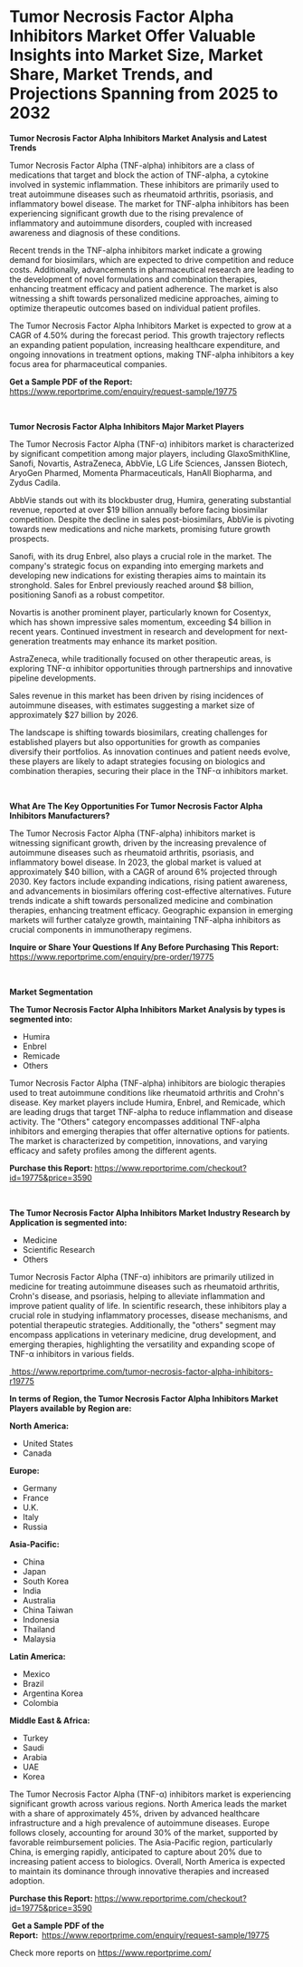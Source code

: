 <p><h1>Tumor Necrosis Factor Alpha Inhibitors Market Offer Valuable Insights into Market Size, Market Share, Market Trends, and Projections Spanning from 2025 to 2032</h1></p><p><strong>Tumor Necrosis Factor Alpha Inhibitors Market Analysis and Latest Trends</strong></p>
<p><p>Tumor Necrosis Factor Alpha (TNF-alpha) inhibitors are a class of medications that target and block the action of TNF-alpha, a cytokine involved in systemic inflammation. These inhibitors are primarily used to treat autoimmune diseases such as rheumatoid arthritis, psoriasis, and inflammatory bowel disease. The market for TNF-alpha inhibitors has been experiencing significant growth due to the rising prevalence of inflammatory and autoimmune disorders, coupled with increased awareness and diagnosis of these conditions.</p><p>Recent trends in the TNF-alpha inhibitors market indicate a growing demand for biosimilars, which are expected to drive competition and reduce costs. Additionally, advancements in pharmaceutical research are leading to the development of novel formulations and combination therapies, enhancing treatment efficacy and patient adherence. The market is also witnessing a shift towards personalized medicine approaches, aiming to optimize therapeutic outcomes based on individual patient profiles.</p><p>The Tumor Necrosis Factor Alpha Inhibitors Market is expected to grow at a CAGR of 4.50% during the forecast period. This growth trajectory reflects an expanding patient population, increasing healthcare expenditure, and ongoing innovations in treatment options, making TNF-alpha inhibitors a key focus area for pharmaceutical companies.</p></p>
<p><strong>Get a Sample PDF of the Report:&nbsp;</strong> <a href="https://www.reportprime.com/enquiry/request-sample/19775?utm_campaign=3582&utm_medium=2&utm_source=Github&utm_content=ia&utm_term=20032025&utm_id=tumor-necrosis-factor-alpha-inhibitors">https://www.reportprime.com/enquiry/request-sample/19775</a></p>
<p>&nbsp;</p>
<p><strong>Tumor Necrosis Factor Alpha Inhibitors Major Market Players</strong></p>
<p><p>The Tumor Necrosis Factor Alpha (TNF-α) inhibitors market is characterized by significant competition among major players, including GlaxoSmithKline, Sanofi, Novartis, AstraZeneca, AbbVie, LG Life Sciences, Janssen Biotech, AryoGen Pharmed, Momenta Pharmaceuticals, HanAll Biopharma, and Zydus Cadila. </p><p>AbbVie stands out with its blockbuster drug, Humira, generating substantial revenue, reported at over $19 billion annually before facing biosimilar competition. Despite the decline in sales post-biosimilars, AbbVie is pivoting towards new medications and niche markets, promising future growth prospects.</p><p>Sanofi, with its drug Enbrel, also plays a crucial role in the market. The company's strategic focus on expanding into emerging markets and developing new indications for existing therapies aims to maintain its stronghold. Sales for Enbrel previously reached around $8 billion, positioning Sanofi as a robust competitor.</p><p>Novartis is another prominent player, particularly known for Cosentyx, which has shown impressive sales momentum, exceeding $4 billion in recent years. Continued investment in research and development for next-generation treatments may enhance its market position.</p><p>AstraZeneca, while traditionally focused on other therapeutic areas, is exploring TNF-α inhibitor opportunities through partnerships and innovative pipeline developments.</p><p>Sales revenue in this market has been driven by rising incidences of autoimmune diseases, with estimates suggesting a market size of approximately $27 billion by 2026. </p><p>The landscape is shifting towards biosimilars, creating challenges for established players but also opportunities for growth as companies diversify their portfolios. As innovation continues and patient needs evolve, these players are likely to adapt strategies focusing on biologics and combination therapies, securing their place in the TNF-α inhibitors market.</p></p>
<p>&nbsp;</p>
<p><strong>What Are The Key Opportunities For Tumor Necrosis Factor Alpha Inhibitors Manufacturers?</strong></p>
<p><p>The Tumor Necrosis Factor Alpha (TNF-alpha) inhibitors market is witnessing significant growth, driven by the increasing prevalence of autoimmune diseases such as rheumatoid arthritis, psoriasis, and inflammatory bowel disease. In 2023, the global market is valued at approximately $40 billion, with a CAGR of around 6% projected through 2030. Key factors include expanding indications, rising patient awareness, and advancements in biosimilars offering cost-effective alternatives. Future trends indicate a shift towards personalized medicine and combination therapies, enhancing treatment efficacy. Geographic expansion in emerging markets will further catalyze growth, maintaining TNF-alpha inhibitors as crucial components in immunotherapy regimens.</p></p>
<p><strong>Inquire or Share Your Questions If Any Before Purchasing This Report:</strong> <a href="https://www.reportprime.com/enquiry/pre-order/19775?utm_campaign=3582&utm_medium=2&utm_source=Github&utm_content=ia&utm_term=20032025&utm_id=tumor-necrosis-factor-alpha-inhibitors">https://www.reportprime.com/enquiry/pre-order/19775</a></p>
<p>&nbsp;</p>
<p><strong>Market Segmentation</strong></p>
<p><strong>The Tumor Necrosis Factor Alpha Inhibitors Market Analysis by types is segmented into:</strong></p>
<p><ul><li>Humira</li><li>Enbrel</li><li>Remicade</li><li>Others</li></ul></p>
<p><p>Tumor Necrosis Factor Alpha (TNF-alpha) inhibitors are biologic therapies used to treat autoimmune conditions like rheumatoid arthritis and Crohn's disease. Key market players include Humira, Enbrel, and Remicade, which are leading drugs that target TNF-alpha to reduce inflammation and disease activity. The "Others" category encompasses additional TNF-alpha inhibitors and emerging therapies that offer alternative options for patients. The market is characterized by competition, innovations, and varying efficacy and safety profiles among the different agents.</p></p>
<p><strong>Purchase this Report:&nbsp;</strong><a href="https://www.reportprime.com/checkout?id=19775&price=3590&utm_campaign=3582&utm_medium=2&utm_source=Github&utm_content=ia&utm_term=20032025&utm_id=tumor-necrosis-factor-alpha-inhibitors">https://www.reportprime.com/checkout?id=19775&price=3590</a></p>
<p>&nbsp;</p>
<p><strong>The Tumor Necrosis Factor Alpha Inhibitors Market Industry Research by Application is segmented into:</strong></p>
<p><ul><li>Medicine</li><li>Scientific Research</li><li>Others</li></ul></p>
<p><p>Tumor Necrosis Factor Alpha (TNF-α) inhibitors are primarily utilized in medicine for treating autoimmune diseases such as rheumatoid arthritis, Crohn's disease, and psoriasis, helping to alleviate inflammation and improve patient quality of life. In scientific research, these inhibitors play a crucial role in studying inflammatory processes, disease mechanisms, and potential therapeutic strategies. Additionally, the "others" segment may encompass applications in veterinary medicine, drug development, and emerging therapies, highlighting the versatility and expanding scope of TNF-α inhibitors in various fields.</p></p>
<p><a href="https://www.reportprime.com/tumor-necrosis-factor-alpha-inhibitors-r19775?utm_campaign=3582&utm_medium=2&utm_source=Github&utm_content=ia&utm_term=20032025&utm_id=tumor-necrosis-factor-alpha-inhibitors">&nbsp;https://www.reportprime.com/tumor-necrosis-factor-alpha-inhibitors-r19775</a></p>
<p><strong>In terms of Region, the Tumor Necrosis Factor Alpha Inhibitors Market Players available by Region are:</strong></p>
<p>
    <p> <strong> North America: </strong>
        <ul>
            <li>United States</li>
            <li>Canada</li>
        </ul>
        </p> 
    <p> <strong> Europe: </strong>
        <ul>
            <li>Germany</li>
            <li>France</li>
            <li>U.K.</li>
            <li>Italy</li>
            <li>Russia</li>
        </ul>
        </p> 
    <p> <strong> Asia-Pacific: </strong>
        <ul>
            <li>China</li>
            <li>Japan</li>
            <li>South Korea</li>
            <li>India</li>
            <li>Australia</li>
            <li>China Taiwan</li>
            <li>Indonesia</li>
            <li>Thailand</li>
            <li>Malaysia</li>
        </ul>
        </p> 
    <p> <strong> Latin America: </strong>
        <ul>
            <li>Mexico</li>
            <li>Brazil</li>
            <li>Argentina Korea</li>
            <li>Colombia</li>
        </ul>
        </p> 
    <p> <strong> Middle East & Africa: </strong>
        <ul>
            <li>Turkey</li>
            <li>Saudi</li>
            <li>Arabia</li>
            <li>UAE</li>
            <li>Korea</li>
        </ul>
    </p>
    </p>
<p><p>The Tumor Necrosis Factor Alpha (TNF-α) inhibitors market is experiencing significant growth across various regions. North America leads the market with a share of approximately 45%, driven by advanced healthcare infrastructure and a high prevalence of autoimmune diseases. Europe follows closely, accounting for around 30% of the market, supported by favorable reimbursement policies. The Asia-Pacific region, particularly China, is emerging rapidly, anticipated to capture about 20% due to increasing patient access to biologics. Overall, North America is expected to maintain its dominance through innovative therapies and increased adoption.</p></p>
<p><strong>Purchase this Report: </strong><a href="https://www.reportprime.com/checkout?id=19775&price=3590&utm_campaign=3582&utm_medium=2&utm_source=Github&utm_content=ia&utm_term=20032025&utm_id=tumor-necrosis-factor-alpha-inhibitors">https://www.reportprime.com/checkout?id=19775&price=3590</a></p>
<p>&nbsp;<strong>Get a Sample PDF of the Report:&nbsp;&nbsp;</strong><a href="https://www.reportprime.com/enquiry/request-sample/19775?utm_campaign=3582&utm_medium=2&utm_source=Github&utm_content=ia&utm_term=20032025&utm_id=tumor-necrosis-factor-alpha-inhibitors">https://www.reportprime.com/enquiry/request-sample/19775</a></p>
<p><strong></strong></p>
<p>Check more reports on <a href="https://www.reportprime.com/?utm_campaign=3582&utm_medium=2&utm_source=Github&utm_content=ia&utm_term=20032025&utm_id=tumor-necrosis-factor-alpha-inhibitors">https://www.reportprime.com/</a></p>